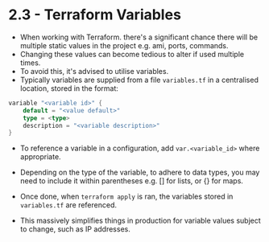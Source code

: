 # 2.3 - Terraform Variables

- When working with Terraform. there's a significant chance there will be multiple static values in the project e.g. ami, ports, commands.
- Changing these values can become tedious to alter if used multiple times.
- To avoid this, it's advised to utilise variables.
- Typically variables are supplied from a file `variables.tf` in a centralised location, stored in the format:

```go
variable "<variable id>" {
    default = "<value default>"
    type = <type>
    description = "<variable description>"
}
```

- To reference a variable in a configuration, add `var.<variable_id>` where appropriate.
- Depending on the type of the variable, to adhere to data types, you may need to include it within parentheses e.g. [] for lists, or {} for maps.

- Once done, when `terraform apply` is ran, the variables stored in `variables.tf` are referenced.
- This massively simplifies things in production for variable values subject to change, such as IP addresses.
